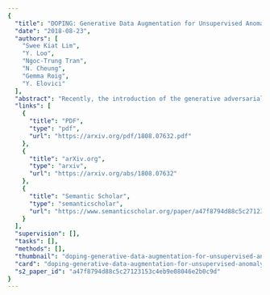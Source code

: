 ```yaml
---
{
  "title": "DOPING: Generative Data Augmentation for Unsupervised Anomaly Detection with GAN",
  "date": "2018-08-23",
  "authors": [
    "Swee Kiat Lim",
    "Y. Loo",
    "Ngoc-Trung Tran",
    "N. Cheung",
    "Gemma Roig",
    "Y. Elovici"
  ],
  "abstract": "Recently, the introduction of the generative adversarial network (GAN) and its variants has enabled the generation of realistic synthetic samples, which has been used for enlarging training sets. Previous work primarily focused on data augmentation for semi-supervised and supervised tasks. In this paper, we instead focus on unsupervised anomaly detection and propose a novel generative data augmentation framework optimized for this task. In particular, we propose to oversample infrequent normal samples - normal samples that occur with small probability, e.g., rare normal events. We show that these samples are responsible for false positives in anomaly detection. However, oversampling of infrequent normal samples is challenging for real-world high-dimensional data with multimodal distributions. To address this challenge, we propose to use a GAN variant known as the adversarial autoencoder (AAE) to transform the high-dimensional multimodal data distributions into low-dimensional unimodal latent distributions with well-defined tail probability. Then, we systematically oversample at the 'edge' of the latent distributions to increase the density of infrequent normal samples. We show that our oversampling pipeline is a unified one: it is generally applicable to datasets with different complex data distributions. To the best of our knowledge, our method is the first data augmentation technique focused on improving performance in unsupervised anomaly detection. We validate our method by demonstrating consistent improvements across several real-world datasets.",
  "links": [
    {
      "title": "PDF",
      "type": "pdf",
      "url": "https://arxiv.org/pdf/1808.07632.pdf"
    },
    {
      "title": "arXiv.org",
      "type": "arxiv",
      "url": "https://arxiv.org/abs/1808.07632"
    },
    {
      "title": "Semantic Scholar",
      "type": "semanticscholar",
      "url": "https://www.semanticscholar.org/paper/a47f8794d88c5c27123153c4eb9e08046e2b0c9d"
    }
  ],
  "supervision": [],
  "tasks": [],
  "methods": [],
  "thumbnail": "doping-generative-data-augmentation-for-unsupervised-anomaly-detection-with-gan-thumb.jpg",
  "card": "doping-generative-data-augmentation-for-unsupervised-anomaly-detection-with-gan-card.jpg",
  "s2_paper_id": "a47f8794d88c5c27123153c4eb9e08046e2b0c9d"
}
---
```


